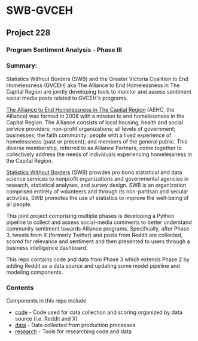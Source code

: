 # SWB-GVCEH
## Project 228
### Program Sentiment Analysis - Phase III

### Summary: 
Statistics Without Borders (SWB) and the Greater Victoria Coalition to End Homelessness (GVCEH) aka The Alliance to End Homelessness in The Capital Region are jointly developing tools to monitor and assess sentiment social media posts related to GVCEH's programs. 

[The Alliance to End Homelessness in The Capital Region](https://victoriahomelessness.ca/) (AEHC, the Alliance) was formed in 2008 with a mission to end homelessness in the Capital Region. The Alliance consists of local housing, health and social service providers; non-profit organizations; all levels of government; businesses; the faith community; people with a lived experience of homelessness (past or present); and members of the general public. This diverse membership, referred to as Alliance Partners, come together to collectively address the needs of individuals experiencing homelessness in the Capital Region.

[Statistics Without Borders](https://www.statisticswithoutborders.org/) (SWB) provides pro bono statistical and data science services to nonprofit organizations and governmental agencies in research, statistical analyses, and survey design. SWB is an organization comprised entirely of volunteers and through its non-partisan and secular activities, SWB promotes the use of statistics to improve the well-being of all people.

This joint project comprising multiple phases is developing a Python pipeline to collect and assess social-media comments to better understand community sentiment towards Alliance programs.  Specifically, after Phase 3, tweets from X (formerly Twitter) and posts from Reddit are collected, scored for relevance and sentiment and then presented to users through a business intelligence dashboard.  

This repo contains code and data from Phase 3 which extends Phase 2 by adding Reddit as a data source and updating some model pipeline and modeling components.

### Contents

Components in this repo include

* [code](code/) - Code used for data collection and scoring organized by data source (i.e. Reddit and X)
* [data](data/) - Data collected from production processes
* [research](research/) - Tools for researching code and data
